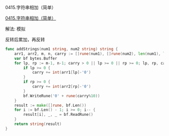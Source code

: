 0415.字符串相加（简单）

[0415.字符串相加（简单）](https://leetcode.cn/problems/add-strings/)



解法: 模拟



反转后累加，再反转



```go
func addStrings(num1 string, num2 string) string {
	arr1, arr2, m, n, carry := []rune(num1), []rune(num2), len(num1), len(num2), 0
	var bf bytes.Buffer
	for lp, rp := m-1, n-1; carry > 0 || lp >= 0 || rp >= 0; lp, rp, carry = lp-1, rp-1, carry/10 {
		if lp >= 0 {
			carry += int(arr1[lp]-'0')
		}
		if rp >= 0 {
			carry += int(arr2[rp]-'0')
		}
		bf.WriteRune('0' + rune(carry%10))
	}
	result := make([]rune, bf.Len())
	for i := bf.Len() - 1; i >= 0; i-- {
		result[i], _, _ = bf.ReadRune()
	}
	return string(result)
}
```



